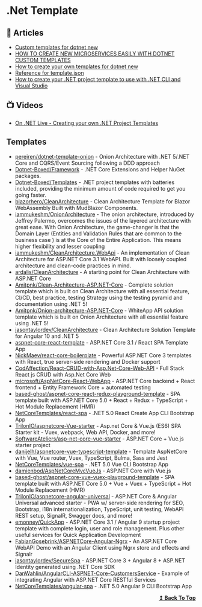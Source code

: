 # .Net Template

## 📕 Articles
- [Custom templates for dotnet new](https://docs.microsoft.com/en-us/dotnet/core/tools/custom-templates)
- [HOW TO CREATE NEW MICROSERVICES EASILY WITH DOTNET CUSTOM TEMPLATES](https://kristhecodingunicorn.com/post/dotnet_custom_templates/)
- [How to create your own templates for dotnet new](https://devblogs.microsoft.com/dotnet/how-to-create-your-own-templates-for-dotnet-new/)
- [Reference for template.json](https://github.com/dotnet/templating/wiki/Reference-for-template.json)
- [How to create your .NET project template to use with .NET CLI and Visual Studio](https://auth0.com/blog/create-dotnet-project-template/)
## 📺 Videos
- [On .NET Live - Creating your own .NET Project Templates](https://www.youtube.com/watch?v=H_pqfeRgTYw&t=751s)

## Templates
- [pereiren/dotnet-template-onion](https://github.com/pereiren/dotnet-template-onion) - Onion Architecture with .NET 5/.NET Core and CQRS/Event Sourcing following a DDD approach
- [Dotnet-Boxed/Framework](https://github.com/Dotnet-Boxed/Framework) - .NET Core Extensions and Helper NuGet packages.
- [Dotnet-Boxed/Templates](https://github.com/Dotnet-Boxed/Templates) - .NET project templates with batteries included, providing the minimum amount of code required to get you going faster.
- [blazorhero/CleanArchitecture](https://github.com/blazorhero/CleanArchitecture) - Clean Architecture Template for Blazor WebAssembly Built with MudBlazor Components.
- [iammukeshm/OnionArchitecture](https://github.com/iammukeshm/OnionArchitecture) - The onion architecture, introduced by Jeffrey Palermo, overcomes the issues of the layered architecture with great ease. With Onion Architecture, the game-changer is that the Domain Layer (Entities and Validation Rules that are common to the business case ) is at the Core of the Entire Application. This means higher flexibility and lesser coupling
- [iammukeshm/CleanArchitecture.WebApi](https://github.com/iammukeshm/CleanArchitecture.WebApi) - An implementation of Clean Architecture for ASP.NET Core 3.1 WebAPI. Built with loosely coupled architecture and clean-code practices in mind.
- [ardalis/CleanArchitecture](https://github.com/ardalis/CleanArchitecture) - A starting point for Clean Architecture with ASP.NET Core
- [Amitpnk/Clean-Architecture-ASP.NET-Core](https://github.com/Amitpnk/Clean-Architecture-ASP.NET-Core) - Complete solution template which is built on Clean Architecture with all essential feature, CI/CD, best practice, testing Strategy using the testing pyramid and documentation using .NET 5!
- [Amitpnk/Onion-architecture-ASP.NET-Core](https://github.com/Amitpnk/Onion-architecture-ASP.NET-Core) - WhiteApp API solution template which is built on Onion Architecture with all essential feature using .NET 5!
- [jasontaylordev/CleanArchitecture](https://github.com/jasontaylordev/CleanArchitecture) - Clean Architecture Solution Template for Angular 10 and .NET 5
- [aspnet-core-react-template](https://github.com/bradymholt/aspnet-core-react-template) - ASP.NET Core 3.1 / React SPA Template App
- [NickMaev/react-core-boilerplate](https://github.com/NickMaev/react-core-boilerplate) - Powerful ASP.NET Core 3 templates with React, true server-side rendering and Docker support
- [CodAffection/React-CRUD-with-Asp.Net-Core-Web-API](https://github.com/CodAffection/React-CRUD-with-Asp.Net-Core-Web-API) - Full Stack React js CRUD with Asp.Net Core Web
- [microsoft/AspNetCore-React-WebApp](https://github.com/microsoft/AspNetCore-React-WebApp) - ASP.NET Core backend + React frontend + Entity Framework Core + automated testing
- [based-ghost/aspnet-core-react-redux-playground-template](https://github.com/based-ghost/aspnet-core-react-redux-playground-template) - SPA template built with ASP.NET Core 5.0 + React + Redux + TypeScript + Hot Module Replacement (HMR)
- [NetCoreTemplates/react-spa](https://github.com/NetCoreTemplates/react-spa) - .NET 5.0 React Create App CLI Bootstrap App
- [TrilonIO/aspnetcore-Vue-starter](https://github.com/TrilonIO/aspnetcore-Vue-starter) - Asp.net Core & Vue.js (ES6) SPA Starter kit - Vuex, webpack, Web API, Docker, and more!
- [SoftwareAteliers/asp-net-core-vue-starter](https://github.com/SoftwareAteliers/asp-net-core-vue-starter) - ASP.NET Core + Vue.js starter project
- [danijelh/aspnetcore-vue-typescript-template](https://github.com/danijelh/aspnetcore-vue-typescript-template) - Template AspNetCore with Vue, Vue router, Vuex, TypeScript, Bulma, Sass and Jest
- [NetCoreTemplates/vue-spa](https://github.com/NetCoreTemplates/vue-spa) - .NET 5.0 Vue CLI Bootstrap App
- [damienbod/AspNetCoreMvcVueJs](https://github.com/damienbod/AspNetCoreMvcVueJs) - ASP.NET Core with Vue.js
- [based-ghost/aspnet-core-vue-vuex-playground-template](https://github.com/based-ghost/aspnet-core-vue-vuex-playground-template) - SPA template built with ASP.NET Core 5.0 + Vue + Vuex + TypeScript + Hot Module Replacement (HMR)
- [TrilonIO/aspnetcore-angular-universal](https://github.com/TrilonIO/aspnetcore-angular-universal) - ASP.NET Core & Angular Universal advanced starter - PWA w/ server-side rendering for SEO, Bootstrap, i18n internationalization, TypeScript, unit testing, WebAPI REST setup, SignalR, Swagger docs, and more!
- [emonney/QuickApp](https://github.com/emonney/QuickApp) - ASP.NET Core 3.1 / Angular 9 startup project template with complete login, user and role management. Plus other useful services for Quick Application Development
- [FabianGosebrink/ASPNETCore-Angular-Ngrx](FabianGosebrink/ASPNETCore-Angular-Ngrx) - An ASP.NET Core WebAPI Demo with an Angular Client using Ngrx store and effects and Signalr
- [jasontaylordev/SecureSpa](https://github.com/jasontaylordev/SecureSpa) - ASP.NET Core 3 + Angular 8 + ASP.NET Identity generated using .NET Core SDK
- [DanWahlin/AngularCLI-ASPNET-Core-CustomersService](https://github.com/DanWahlin/AngularCLI-ASPNET-Core-CustomersService) - Example of integrating Angular with ASP.NET Core RESTful Services
- [NetCoreTemplates/angular-spa](https://github.com/NetCoreTemplates/angular-spa) - .NET 5.0 Angular 9 CLI Bootstrap App

<div align="right">
  <b><a href="#contents">↥ Back To Top</a></b>
</div>
